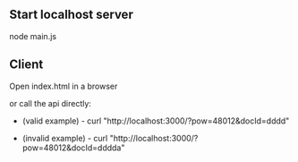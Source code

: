 ## Start localhost server
node main.js




## Client

Open index.html in a browser


or call the api directly:

 - (valid example) - curl "http://localhost:3000/?pow=48012&docId=dddd"
  
 - (invalid example) - curl "http://localhost:3000/?pow=48012&docId=dddda"
